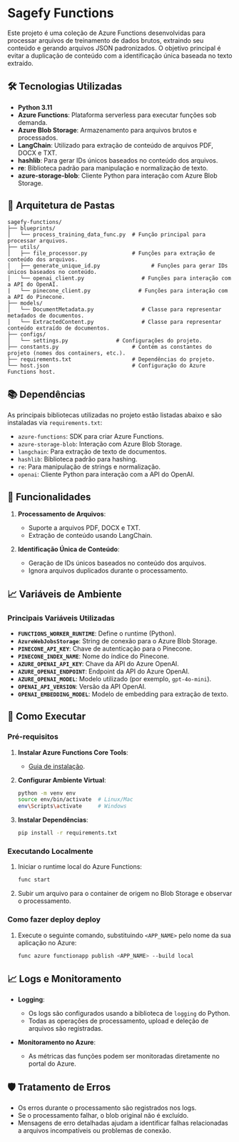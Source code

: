 # Sagefy Functions

Este projeto é uma coleção de Azure Functions desenvolvidas para processar arquivos de treinamento de dados brutos, extraindo seu conteúdo e gerando arquivos JSON padronizados. O objetivo principal é evitar a duplicação de conteúdo com a identificação única baseada no texto extraído.

## 🛠 Tecnologias Utilizadas

- **Python 3.11**
- **Azure Functions**: Plataforma serverless para executar funções sob demanda.
- **Azure Blob Storage**: Armazenamento para arquivos brutos e processados.
- **LangChain**: Utilizado para extração de conteúdo de arquivos PDF, DOCX e TXT.
- **hashlib**: Para gerar IDs únicos baseados no conteúdo dos arquivos.
- **re**: Biblioteca padrão para manipulação e normalização de texto.
- **azure-storage-blob**: Cliente Python para interação com Azure Blob Storage.

## 📂 Arquitetura de Pastas

```
sagefy-functions/
├── blueprints/
│   └── process_training_data_func.py  # Função principal para processar arquivos.
├── utils/
│   ├── file_processor.py              # Funções para extração de conteúdo dos arquivos.
│   ├── generate_unique_id.py                # Funções para gerar IDs únicos baseados no conteúdo.
│   └── openai_client.py                  # Funções para interação com a API do OpenAI.
|   └── pinecone_client.py               # Funções para interação com a API do Pinecone.
├── models/
│   └── DocumentMetadata.py               # Classe para representar metadados de documentos.
│   └── ExtractedContent.py               # Classe para representar conteúdo extraído de documentos.
├── configs/
│   └── settings.py               # Configurações do projeto.
├── constants.py                       # Contém as constantes do projeto (nomes dos containers, etc.).
├── requirements.txt                   # Dependências do projeto.
└── host.json                          # Configuração do Azure Functions host.
```

## 📚 Dependências

As principais bibliotecas utilizadas no projeto estão listadas abaixo e são instaladas via `requirements.txt`:

- `azure-functions`: SDK para criar Azure Functions.
- `azure-storage-blob`: Interação com Azure Blob Storage.
- `langchain`: Para extração de texto de documentos.
- `hashlib`: Biblioteca padrão para hashing.
- `re`: Para manipulação de strings e normalização.
- `openai`: Cliente Python para interação com a API do OpenAI.

## 🚀 Funcionalidades

1. **Processamento de Arquivos**:
   - Suporte a arquivos PDF, DOCX e TXT.
   - Extração de conteúdo usando LangChain.

2. **Identificação Única de Conteúdo**:
   - Geração de IDs únicos baseados no conteúdo dos arquivos.
   - Ignora arquivos duplicados durante o processamento.

## 📈 Variáveis de Ambiente

### Principais Variáveis Utilizadas

- **`FUNCTIONS_WORKER_RUNTIME`**: Define o runtime (Python).
- **`AzureWebJobsStorage`**: String de conexão para o Azure Blob Storage.
- **`PINECONE_API_KEY`**: Chave de autenticação para o Pinecone.
- **`PINECONE_INDEX_NAME`**: Nome do índice do Pinecone.
- **`AZURE_OPENAI_API_KEY`**: Chave da API do Azure OpenAI.
- **`AZURE_OPENAI_ENDPOINT`**: Endpoint da API do Azure OpenAI.
- **`AZURE_OPENAI_MODEL`**: Modelo utilizado (por exemplo, `gpt-4o-mini`).
- **`OPENAI_API_VERSION`**: Versão da API OpenAI.
- **`OPENAI_EMBEDDING_MODEL`**: Modelo de embedding para extração de texto.


## 🔧 Como Executar

### Pré-requisitos

1. **Instalar Azure Functions Core Tools**:
   - [Guia de instalação](https://learn.microsoft.com/azure/azure-functions/functions-run-local).

2. **Configurar Ambiente Virtual**:
   ```bash
   python -m venv env
   source env/bin/activate  # Linux/Mac
   env\Scripts\activate     # Windows
   ```

3. **Instalar Dependências**:
   ```bash
   pip install -r requirements.txt
   ```

### Executando Localmente

1. Iniciar o runtime local do Azure Functions:
   ```bash
   func start
   ```

2. Subir um arquivo para o container de origem no Blob Storage e observar o processamento.

### Como fazer deploy deploy

1. Execute o seguinte comando, substituindo `<APP_NAME>` pelo nome da sua aplicação no Azure:
   ```bash
   func azure functionapp publish <APP_NAME> --build local
   ```


## 📈 Logs e Monitoramento

- **Logging**:
  - Os logs são configurados usando a biblioteca de `logging` do Python.
  - Todas as operações de processamento, upload e deleção de arquivos são registradas.

- **Monitoramento no Azure**:
  - As métricas das funções podem ser monitoradas diretamente no portal do Azure.

## 🛡️ Tratamento de Erros

- Os erros durante o processamento são registrados nos logs.
- Se o processamento falhar, o blob original não é excluído.
- Mensagens de erro detalhadas ajudam a identificar falhas relacionadas a arquivos incompatíveis ou problemas de conexão.
